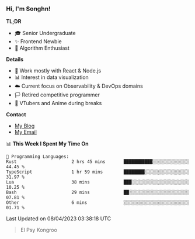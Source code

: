 ### Hi, I'm Songhn!

**TL;DR**

- 🎓 Senior Undergraduate
- ✨ Frontend Newbie
- 🎈 Algorithm Enthusiast

**Details**

- 🎯 Work mostly with React & Node.js
- 📊 Interest in data visualization
- ☁️ Current focus on Observability & DevOps domains
- 🏳️ Retired competitive programmer
- 🍵 VTubers and Anime during breaks

**Contact**
- [My Blog](https://blog.songhn.com)
- [My Email](mailto:nana7mi@duck.com)

<!--START_SECTION:waka-->
📊 **This Week I Spent My Time On** 

```text
💬 Programming Languages: 
Rust                     2 hrs 45 mins       ███████████░░░░░░░░░░░░░░   44.45 % 
TypeScript               1 hr 59 mins        ████████░░░░░░░░░░░░░░░░░   31.97 % 
Lua                      38 mins             ███░░░░░░░░░░░░░░░░░░░░░░   10.25 % 
Bash                     29 mins             ██░░░░░░░░░░░░░░░░░░░░░░░   07.81 % 
Other                    6 mins              ░░░░░░░░░░░░░░░░░░░░░░░░░   01.71 % 
```


 Last Updated on 08/04/2023 03:38:18 UTC
<!--END_SECTION:waka-->

> El Psy Kongroo

